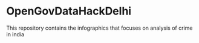 # OpenGovDataHackDelhi
This repository contains the infographics that focuses on analysis of crime in india
